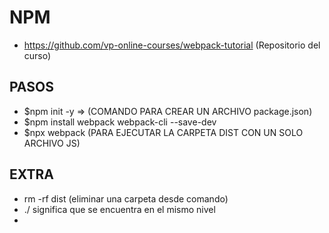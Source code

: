 # NPM

- https://github.com/vp-online-courses/webpack-tutorial (Repositorio del curso)

## PASOS

- $npm init -y => (COMANDO PARA CREAR UN ARCHIVO package.json)
- $npm install webpack webpack-cli --save-dev
- $npx webpack (PARA EJECUTAR LA CARPETA DIST CON UN SOLO ARCHIVO JS)





## EXTRA

- rm -rf dist (eliminar una carpeta desde comando)
- ./ significa que se encuentra en el mismo nivel
-
